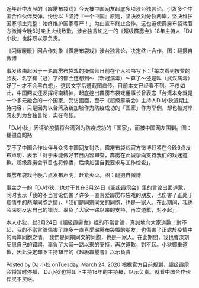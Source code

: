 近年赴中发展的《霹雳布袋戏》今天被中国网友起底多项涉台独言论，引发多个中国合作伙伴反弹，纷纷以「坚持『一个中国』原则，坚决反对分裂两岸，坚决维护国家领土完整！始终维护国家尊严！」为由宣布终止合作。这也迫使霹雳布袋戏官方微博今晚6时亲上火线致歉，涉台独言论之一的《超级霹雳会》18年主持人「DJ小狄」也辞职以示负责。

《闪耀暖暖》因合作对象《霹雳布袋戏》涉台独言论，决定终止合作。图：翻摄自微博

事发缘由起因于一名霹雳布袋戏的操偶师日前在个人脸书写下：「每次看到按赞的脸友、名字有（冠）字的都会连想到～（新冠病毒）～算了～还是叫（武汉病毒）好了～才不会黑白想」。这段文字后遭截图疯传，目前本文已经看不到。不仅如此，中国网友还发挥柯南精神，起底挖出霹雳布袋戏董事长曾表态「台湾本身就是一个多元融合的一个国家」受访画面，至于《超级霹雳会》主持人DJ小狄近期主持内容，只是因为以台湾及新加坡作为防疫成功的「国家」作为举例，却也被对岸网友列为台独言论，实在夸张。

「DJ小狄」因评论疫情将台湾列为防疫成功的「国家」，而被中国网友围剿。图：翻摄自网路

受不了中国合作伙伴与众多中国网友封杀，霹雳布袋戏官方微博赶紧在今晚6点发布声明，表示「对于未能做好节目内容审查，霹雳在此诚挚向支持我们的戏迷道歉。超级霹雳会节目也将停播，后续加强自我要求与工作检查」。

霹雳布袋戏今晚六点发布声明，赶紧灭火。图：翻摄自微博

事主之一的「DJ小狄」也对于其在3月24日《超级霹雳会》里的言论出面道歉，同时表示「我的不当言论伤害了许多一直喜爱霹雳布袋戏的朋友，也伤害了正处于疫情中的两岸同胞之情」、「我们是同宗同文的同胞，也是一家人。在此期间，我也会深刻反思自己的错误。辜负了大家一路以来的支持，再次道歉，对不起」。  

本人小狄，就3月24日《超級霹靂會》裡的不當言論，真誠地向大家道歉！對不起，我的不當言論傷害了許多一直喜愛霹靂布袋戲的朋友，也傷害了正處於疫情中的兩岸同胞之情。  我們是同宗同文的同胞，也是一家人。在此期間，我也會深刻反思自己的錯誤。辜負了大家一路以來的支持，再次道歉，對不起。小狄鄭重道歉，因此決定卸下主持18年的《超級霹靂會》以示負責

Posted by DJ 小狄 onTuesday, March 24, 2020 根据官方目前规划，超级霹雳会将暂时停播， DJ小狄也将卸下主持18年的主持棒，以示负责。就看中国合作伙伴买不买帐。


